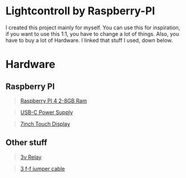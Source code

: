 # Lightcontroll by Raspberry-PI

I created this project mainly for myself. You can use this for inspiration,<br>
if you want to use this 1:1, you have to change a lot of things. Also, you <br>
have to buy a lot of Hardware. I linked that stuff I used, down below.

# Hardware

## Raspberry PI

> ️[Raspberry PI 4 2-8GB Ram](https://geizhals.at/raspberry-pi-4-modell-b-a2081127.html)

> [USB-C Power Supply](https://geizhals.at/raspberry-pi-4-official-power-supply-ksa-15e-051300he-black-a2081985.html)

> [7inch Touch Display](https://www.amazon.de/Raspberry-Pi-7-Inch-Screen-Display/dp/B014WKCFR4)

## Other stuff

> [3v Relay](https://geizhals.at/3383971107?hloc=eu&nocookie=1)

> [3 f-f jumper cable](https://www.amazon.com/Elegoo-EL-CP-004-Multicolored-Breadboard-arduino/dp/B01EV70C78/ref=sr_1_14?crid=1F3VR2FZXD1ZO&keywords=f-f+jumper+cable&qid=1648229777&s=electronics&sprefix=,electronics,467&sr=1-14)

